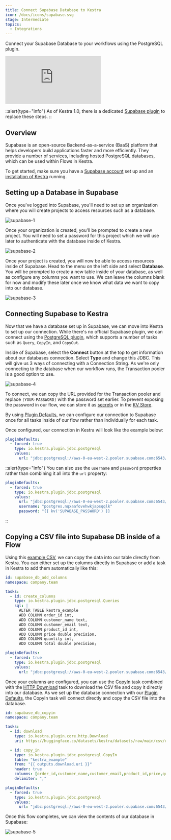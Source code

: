 ```yaml
---
title: Connect Supabase Database to Kestra
icon: /docs/icons/supabase.svg
stage: Intermediate
topics:
  - Integrations
---
```


Connect your Supabase Database to your workflows using the PostgreSQL plugin.

<div class="video-container">
  <iframe src="https://www.youtube.com/embed/DZcOlumKrtc?si=48PCtEOZwSgehiZ6" title="YouTube video player" frameborder="0" allow="accelerometer; autoplay; clipboard-write; encrypted-media; gyroscope; picture-in-picture; web-share" referrerpolicy="strict-origin-when-cross-origin" allowfullscreen></iframe>
</div>

::alert{type="info"}
As of Kestra 1.0, there is a dedicated [Supabase plugin](/plugins/plugin-supabase) to replace these steps.
::

## Overview

Supabase is an open-source Backend-as-a-service (BaaS) platform that helps developers build applications faster and more efficiently. They provide a number of services, including hosted PostgreSQL databases, which can be used within Flows in Kestra.

To get started, make sure you have a [Supabase account](https://supabase.com/) set up and an [installation of Kestra](../02.installation/index.md) running.

## Setting up a Database in Supabase

Once you've logged into Supabase, you'll need to set up an organization where you will create projects to access resources such as a database.

![supabase-1](/docs/how-to-guides/supabase-db/supabase-1.png)

Once your organization is created, you'll be prompted to create a new project. You will need to set a password for this project which we will use later to authenticate with the database inside of Kestra.

![supabase-2](/docs/how-to-guides/supabase-db/supabase-2.png)

Once your project is created, you will now be able to access resources inside of Supabase. Head to the menu on the left side and select **Database**. You will be prompted to create a new table inside of your database, as well as configure any columns you want to use. We can leave the columns blank for now and modify these later once we know what data we want to copy into our database.

![supabase-3](/docs/how-to-guides/supabase-db/supabase-3.png)

## Connecting Supabase to Kestra

Now that we have a database set up in Supabase, we can move into Kestra to set up our connection. While there's no official Supabase plugin, we can connect using the [PostgreSQL plugin](/plugins/plugin-jdbc-postgres), which supports a number of tasks such as `Query`, `CopyIn`, and `CopyOut`.

Inside of Supabase, select the **Connect** button at the top to get information about our databases connection. Select **Type** and change this JDBC. This will give us 3 ways of connecting with a Connection String. As we're only connecting to the database when our workflow runs, the Transaction pooler is a good option to use.

![supabase-4](/docs/how-to-guides/supabase-db/supabase-4.png)

To connect, we can copy the URL provided for the Transaction pooler and replace `[YOUR-PASSWORD]` with the password set earlier. To prevent exposing the password in our flow, we can store it as [secrets](../05.concepts/04.secret.md) or in the [KV Store](../05.concepts/05.kv-store.md).

By using [Plugin Defaults](../04.workflow-components/09.plugin-defaults.md), we can configure our connection to Supabase once for all tasks inside of our flow rather than individually for each task.

Once configured, our connection in Kestra will look like the example below:

```yaml
pluginDefaults:
  - forced: true
    type: io.kestra.plugin.jdbc.postgresql
    values:
      url: "jdbc:postgresql://aws-0-eu-west-2.pooler.supabase.com:6543/postgres?user=postgres.nqxaafovehwkjapsqqlk&password={{kv('SUPABASE_PASSWORD')}}"

```

::alert{type="info"}
You can also use the `username` and `password` properties rather than combining it all into the `url` property:

```yaml
pluginDefaults:
  - forced: true
    type: io.kestra.plugin.jdbc.postgresql
    values:
      url: "jdbc:postgresql://aws-0-eu-west-2.pooler.supabase.com:6543/postgres"
      username: "postgres.nqxaafovehwkjapsqqlk"
      password: "{{ kv('SUPABASE_PASSWORD') }}
```

::

## Copying a CSV file into Supabase DB inside of a Flow

Using this [example CSV](https://huggingface.co/datasets/kestra/datasets/raw/main/csv/orders.csv), we can copy the data into our table directly from Kestra. You can either set up the columns directly in Supabase or add a task in Kestra to add them automatically like this:

```yaml
id: supabase_db_add_columns
namespace: company.team

tasks:
  - id: create_columns
    type: io.kestra.plugin.jdbc.postgresql.Queries
    sql: |
      ALTER TABLE kestra_example
      ADD COLUMN order_id int,
      ADD COLUMN customer_name text,
      ADD COLUMN customer_email text,
      ADD COLUMN product_id int,
      ADD COLUMN price double precision,
      ADD COLUMN quantity int,
      ADD COLUMN total double precision;

pluginDefaults:
  - forced: true
    type: io.kestra.plugin.jdbc.postgresql
    values:
      url: "jdbc:postgresql://aws-0-eu-west-2.pooler.supabase.com:6543/postgres?user=postgres.nqxaafovehwkjapsqqlk&password={{kv('SUPABASE_PASSWORD')}}"
```

Once your columns are configured, you can use the [CopyIn](/plugins/plugin-jdbc-postgres/io.kestra.plugin.jdbc.postgresql.copyin) task combined with the [HTTP Download](/plugins/core/http/io.kestra.plugin.core.http.download) task to download the CSV file and copy it directly into our database. As we set up the database connection with our [Plugin Defaults](#connecting-supabase-to-kestra), the CopyIn task will connect directly and copy the CSV file into the database.

```yaml
id: supabase_db_copyin
namespace: company.team

tasks:
  - id: download
    type: io.kestra.plugin.core.http.Download
    uri: https://huggingface.co/datasets/kestra/datasets/raw/main/csv/orders.csv

  - id: copy_in
    type: io.kestra.plugin.jdbc.postgresql.CopyIn
    table: "kestra_example"
    from: "{{ outputs.download.uri }}"
    header: true
    columns: [order_id,customer_name,customer_email,product_id,price,quantity,total]
    delimiter: ","

pluginDefaults:
  - forced: true
    type: io.kestra.plugin.jdbc.postgresql
    values:
      url: "jdbc:postgresql://aws-0-eu-west-2.pooler.supabase.com:6543/postgres?user=postgres.nqxaafovehwkjapsqqlk&password={{kv('SUPABASE_PASSWORD')}}"
```

Once this flow completes, we can view the contents of our database in Supabase:

![supabase-5](/docs/how-to-guides/supabase-db/supabase-5.png)
